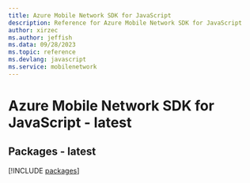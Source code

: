 ```yaml
---
title: Azure Mobile Network SDK for JavaScript
description: Reference for Azure Mobile Network SDK for JavaScript
author: xirzec
ms.author: jeffish
ms.data: 09/28/2023
ms.topic: reference
ms.devlang: javascript
ms.service: mobilenetwork
---
```

# Azure Mobile Network SDK for JavaScript - latest
## Packages - latest
[!INCLUDE [packages](mobile-network-index.md)]